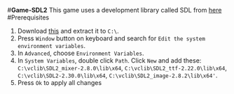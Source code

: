 #**Game-SDL2**
This game uses a development library called SDL from [here](https://github.com/libsdl-org/SDL/)
#Prerequisites
1. Download [this](https://drive.google.com/drive/folders/1TBDtrpw3ZKooNJWCFKnaEchohpaVQorN?usp=drive_link) and extract it to `C:\`.
2. Press `Window` button on keyboard and search for `Edit the system environment variables`.
3. In `Advanced`, choose `Environment Variables`.
4. In `System Variables`, double click `Path`. Click `New` and add these: `C:\vclib\SDL2_mixer-2.8.0\lib\x64`, `C:\vclib\SDL2_ttf-2.22.0\lib\x64`,  `C:\vclib\SDL2-2.30.0\lib\x64`, `C:\vclib\SDL2_image-2.8.2\lib\x64'`.
5. Press `Ok` to apply all changes
#
